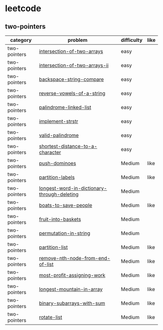 # leetcode 

## two-pointers
| category  | problem | difficulty | like | 
| ------------- | ------------- | ------------- | ---------|
|two-pointers|[intersection-of-two-arrays](intersection-of-two-arrays)|easy|  
|two-pointers|[intersection-of-two-arrays-ii](intersection-of-two-arrays-ii)|easy|
|two-pointers|[backspace-string-compare](backspace-string-compare)|easy|
|two-pointers|[reverse-vowels-of-a-string](reverse-vowels-of-a-string)|easy|
|two-pointers|[palindrome-linked-list](palindrome-linked-list)|easy|
|two-pointers|[implement-strstr](implement-strstr)|easy|
|two-pointers|[valid-palindrome](valid-palindrome)|easy|
|two-pointers|[shortest-distance-to-a-character](shortest-distance-to-a-character)|easy|
|two-pointers|[push-dominoes](push-dominoes)|Medium|like|
|two-pointers|[partition-labels](partition-labels)|Medium|like|
|two-pointers|[longest-word-in-dictionary-through-deleting](longest-word-in-dictionary-through-deleting)|Medium|
|two-pointers|[boats-to-save-people](boats-to-save-people)|Medium|like|
|two-pointers|[fruit-into-baskets](fruit-into-baskets)|Medium|
|two-pointers|[permutation-in-string](permutation-in-string)|Medium|
|two-pointers|[partition-list](partition-list)|Medium|like|
|two-pointers|[remove-nth-node-from-end-of-list](remove-nth-node-from-end-of-list)|Medium|like
|two-pointers|[most-profit-assigning-work](most-profit-assigning-work)|Medium|like|
|two-pointers|[longest-mountain-in-array](longest-mountain-in-array)|Medium|like
|two-pointers|[binary-subarrays-with-sum](binary-subarrays-with-sum)|Medium|like
|two-pointers|[rotate-list](rotate-list)|Medium|like
